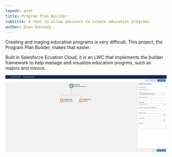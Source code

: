 ```yaml
---
layout: post
title: Program Plan Builder
subtitle: A tool to allow advisors to create education programs
author: Evan Kennedy
---
```


Creating and maging education programs is very difficult. This project, the Program Plan Builder, makes that easier.

Built in Salesforce Ecuation Cloud, it is an LWC that implements the builder framework to help manage and visualize education progrms, such as majors and minors.

![image](/assets/img/programPlanBuilder.png)